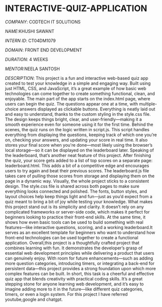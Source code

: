 # INTERACTIVE-QUIZ-APPLICATION

*COMPANY*: CODTECH IT SOLUTIONS

*NAME*:KHUSHI SAWANT

*INTERN ID*: CT04DM1079

*DOMAIN*: FRONT END DEVELOPMENT

*DURATION*: 4 WEEKS

*MENTOR*:NEELA SANTOSH

*DESCRIPTION*: This project is a fun and interactive web-based quiz app created to test your knowledge in a simple and engaging way. Built using just HTML, CSS, and JavaScript, it’s a great example of how basic web technologies can come together to create something functional, clean, and enjoyable.
The main part of the app starts on the index.html page, where users can begin the quiz. The questions appear one at a time, with multiple-choice answers displayed as clickable buttons. Everything is neatly laid out and easy to understand, thanks to the custom styling in the style.css file. The design keeps things bright, clear, and user-friendly—making it a smooth experience even for someone using it for the first time.
Behind the scenes, the quiz runs on the logic written in script.js. This script handles everything from displaying the questions, keeping track of which one you’re on, checking your answers, and updating your score in real time. It also stores your final score when you're done—most likely using the browser’s local storage—so it can be displayed on the leaderboard later.
Speaking of the leaderboard, that’s another neat feature of this project. After finishing the quiz, your score gets added to a list of top scores on a separate page: leaderboard.html. This adds a bit of a competitive edge and encourages users to try again and beat their previous scores. The leaderboard.js file takes care of pulling those scores from storage and displaying them on the page in a dynamic way.
Visually, the whole project sticks to a consistent design. The style.css file is shared across both pages to make sure everything looks connected and polished. The fonts, button styles, and layout choices help keep things light and fun—just as you’d expect from a quiz meant to bring a bit of joy while testing your knowledge.
What makes this project stand out is its simplicity and clarity. It doesn’t rely on any complicated frameworks or server-side code, which makes it perfect for beginners looking to practice their front-end skills. At the same time, it shows how even basic tools can be used to build something with real features—like interactive questions, scoring, and a working leaderboard.It serves as an excellent template for beginners who want to understand how front-end technologies can be used together to create a functional application.
Overall,this project is a thoughtfully crafted project that combines learning with fun. It demonstrates the developer’s grasp of essential web development principles while delivering a product that users can genuinely enjoy. With room for future enhancements—such as adding more question categories, introducing timers, or integrating a back-end for persistent data—this project provides a strong foundation upon which more complex features can be built.
In short, this task is a cheerful and effective quiz app that blends creativity with practical coding skills. It’s a great stepping stone for anyone learning web development, and it’s easy to imagine adding more to it in the future—like different quiz categories, timers, or even a login system. For this project I have referred youtube,google and chatgpt.

